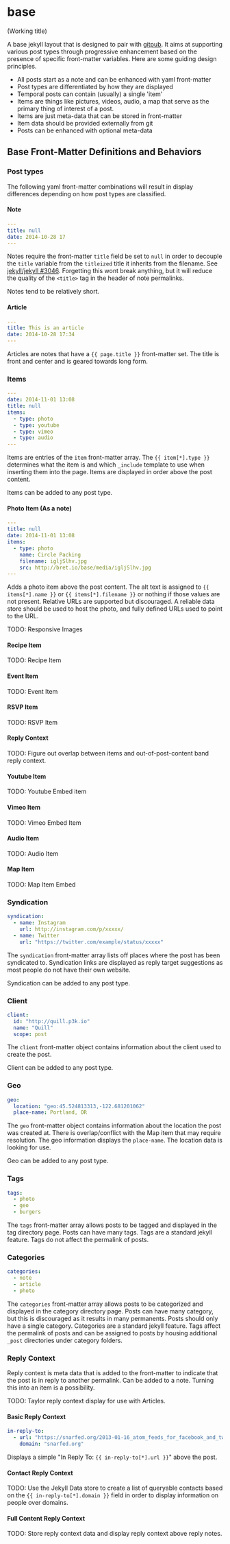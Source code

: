 base
====

(Working title)

A base jekyll layout that is designed to pair with [gitpub](https://github.com/bcomnes/gitpub).  It aims at supporting various post types through progressive enhancement based on the presence of specific front-matter variables.  Here are some guiding design principles.

- All posts start as a note and can be enhanced with yaml front-matter
- Post types are differentiated by how they are displayed
- Temporal posts can contain (usually) a single 'item'
- Items are things like pictures, videos, audio, a map that serve as the primary thing of interest of a post.
- Items are just meta-data that can be stored in front-matter
- Item data should be provided externally from git
- Posts can be enhanced with optional meta-data

## Base Front-Matter Definitions and Behaviors

### Post types

The following yaml front-matter combinations will result in display differences depending on how post types are classified.

#### Note

```yaml
---
title: null
date: 2014-10-28 17
---
```

Notes require the front-matter `title` field be set to `null` in order to decouple the `title` variable from the `titleized` title it inherits from the filename.  See [jekyll/jekyll #3046](https://github.com/jekyll/jekyll/issues/3046#issuecomment-61379322).  Forgetting this wont break anything, but it will reduce the quality of the `<title>` tag in the header of note permalinks.

Notes tend to be relatively short.

#### Article

```yaml
---
title: This is an article
date: 2014-10-28 17:34
---
```

Articles are notes that have a `{{ page.title }}` front-matter set.  The title is front and center and is geared towards long form.

### Items

```yaml
---
date: 2014-11-01 13:08
title: null
items:
  - type: photo
  - type: youtube
  - type: vimeo
  - type: audio
---
```

Items are entries of the `item` front-matter array.  The `{{ item[*].type }}` determines what the item is and which `_include` template to use when inserting them into the page.  Items are displayed in order above the post content.

Items can be added to any post type.

#### Photo Item (As a note)

```yaml
---
title: null
date: 2014-11-01 13:08
items:
  - type: photo
    name: Circle Packing
    filename: igljSlhv.jpg
    src: http://bret.io/base/media/igljSlhv.jpg
---
```

Adds a photo item above the post content.  The alt text is assigned to `{{ items[*].name }}` or `{{ items[*].filename }}` or nothing if those values are not present.  Relative URLs are supported but discouraged.  A reliable data store should be used to host the photo, and fully defined URLs used to point to the URL.

TODO: Responsive Images

#### Recipe Item

TODO: Recipe Item

#### Event Item

TODO: Event Item

#### RSVP Item

TODO: RSVP Item

#### Reply Context

TODO: Figure out overlap between items and out-of-post-content band reply context.

#### Youtube Item

TODO: Youtube Embed item

#### Vimeo Item

TODO: Vimeo Embed Item

#### Audio Item

TODO: Audio Item

#### Map Item

TODO: Map Item Embed

### Syndication

```yaml
syndication:
  - name: Instagram
    url: http://instagram.com/p/xxxxx/
  - name: Twitter
    url: "https://twitter.com/example/status/xxxxx"
```

The `syndication` front-matter array lists off places where the post has been syndicated to.  Syndication links are displayed as reply target suggestions as most people do not have their own website.

Syndication can be added to any post type.

### Client

```yaml
client:
  id: "http://quill.p3k.io"
  name: "Quill"
  scope: post
```

The `client` front-matter object contains information about the client used to create the post.

Client can be added to any post type.

### Geo

```yaml
geo:
  location: "geo:45.524813313,-122.681201062"
  place-name: Portland, OR
```

The `geo` front-matter object contains information about the location the post was created at.  There is overlap/conflict with the Map item that may require resolution.  The geo information displays the `place-name`.  The location data is looking for use.

Geo can be added to any post type.

### Tags

```yaml
tags:
  - photo
  - geo
  - burgers
```

The `tags` front-matter array allows posts to be tagged and displayed in the tag directory page.  Posts can have many tags.  Tags are a standard jekyll feature.  Tags do not affect the permalink of posts.

### Categories

```yaml
categories:
  - note
  - article
  - photo
```

The `categories` front-matter array allows posts to be categorized and displayed in the category directory page.  Posts can have many category, but this is discouraged as it results in many permanents.  Posts should only have a single category.  Categories are a standard jekyll feature.  Tags affect the permalink of posts and can be assigned to posts by housing additional `_post` directories under category folders.


### Reply Context

Reply context is meta data that is added to the front-matter to indicate that the post is in reply to another permalink.  Can be added to a note.  Turning this into an item is a possibility.

TODO:  Taylor reply context display for use with Articles.

#### Basic Reply Context

```yaml
in-reply-to:
  - url: "https://snarfed.org/2013-01-16_atom_feeds_for_facebook_and_twitter"
    domain: "snarfed.org"
```

Displays a simple "In Reply To: `{{ in-reply-to[*].url }}`" above the post.

#### Contact Reply Context

TODO:  Use the Jekyll Data store to create a list of queryable contacts based on the `{{ in-reply-to[*].domain }}` field in order to display information on people over domains.

#### Full Content Reply Context

TODO: Store reply context data and display reply context above reply notes.

